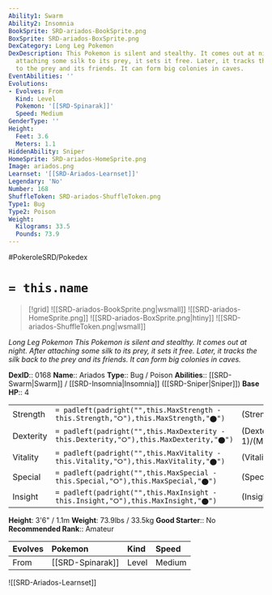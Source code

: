 ```yaml
---
Ability1: Swarm
Ability2: Insomnia
BookSprite: SRD-ariados-BookSprite.png
BoxSprite: SRD-ariados-BoxSprite.png
DexCategory: Long Leg Pokemon
DexDescription: This Pokemon is silent and stealthy. It comes out at night. After
  attaching some silk to its prey, it sets it free. Later, it tracks the silk back
  to the prey and its friends. It can form big colonies in caves.
EventAbilities: ''
Evolutions:
- Evolves: From
  Kind: Level
  Pokemon: '[[SRD-Spinarak]]'
  Speed: Medium
GenderType: ''
Height:
  Feet: 3.6
  Meters: 1.1
HiddenAbility: Sniper
HomeSprite: SRD-ariados-HomeSprite.png
Image: ariados.png
Learnset: '[[SRD-Ariados-Learnset]]'
Legendary: 'No'
Number: 168
ShuffleToken: SRD-ariados-ShuffleToken.png
Type1: Bug
Type2: Poison
Weight:
  Kilograms: 33.5
  Pounds: 73.9
---
```


#PokeroleSRD/Pokedex

# `= this.name`

> [!grid]
> ![[SRD-ariados-BookSprite.png|wsmall]]
> ![[SRD-ariados-HomeSprite.png]]
> ![[SRD-ariados-BoxSprite.png|htiny]]
> ![[SRD-ariados-ShuffleToken.png|wsmall]]


*Long Leg Pokemon*
*This Pokemon is silent and stealthy. It comes out at night. After attaching some silk to its prey, it sets it free. Later, it tracks the silk back to the prey and its friends. It can form big colonies in caves.*

**DexID**:: 0168
**Name**:: Ariados
**Type**:: Bug / Poison
**Abilities**:: [[SRD-Swarm|Swarm]] / [[SRD-Insomnia|Insomnia]] ([[SRD-Sniper|Sniper]])
**Base HP**:: 4

|           |                                                                                        |                                          |
| --------- | -------------------------------------------------------------------------------------- | ---------------------------------------- |
| Strength  | `= padleft(padright("",this.MaxStrength - this.Strength,"⭘"),this.MaxStrength,"⬤")`    | (Strength::2)/(MaxStrength::5)   |
| Dexterity | `= padleft(padright("",this.MaxDexterity - this.Dexterity,"⭘"),this.MaxDexterity,"⬤")` | (Dexterity:: 1)/(MaxDexterity::3) |
| Vitality  | `= padleft(padright("",this.MaxVitality - this.Vitality,"⭘"),this.MaxVitality,"⬤")`    | (Vitality::2)/(MaxVitality::5)   |
| Special   | `= padleft(padright("",this.MaxSpecial - this.Special,"⭘"),this.MaxSpecial,"⬤")`       | (Special::2)/(MaxSpecial::4)     |
| Insight   | `= padleft(padright("",this.MaxInsight - this.Insight,"⭘"),this.MaxInsight,"⬤")`       | (Insight::2)/(MaxInsight::5)     |

**Height**: 3'6" / 1.1m
**Weight**: 73.9lbs / 33.5kg
**Good Starter**:: No
**Recommended Rank**:: Amateur

| Evolves   | Pokemon          | Kind   | Speed   |
|:----------|:-----------------|:-------|:--------|
| From      | [[SRD-Spinarak]] | Level  | Medium  |

![[SRD-Ariados-Learnset]]